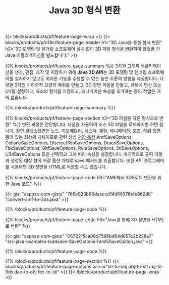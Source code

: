 ﻿---
title: Java 3D 형식 변환
url: /ko/java/conversion/
description: Java 라이브러리를 통해 몇 줄의 Java 코드로 3D 형식 amf 3ds amf ase att dae drc dxf fbx gltf jt obj ply rvm stl u3d usdz usd vrml x를 변환합니다.
---
{{< blocks/products/pf/feature-page-wrap >}}
{{< blocks/products/pf/i18n/feature-page-header h1="3D Java을 통한 형식 변환" h2="3D 모델링 및 렌더링 소프트웨어 설치 없이 3D 파일 형식을 변환하여 플랫폼 간 Java 애플리케이션을 빌드합니다." >}}

{{% blocks/products/pf/feature-page-summary %}}
3차원 그래픽 애플리케이션을 생성, 편집, 조작 및 저장하기 위해 **Java 3D API**는 3D 모델링 및 렌더링 소프트웨어를 설치하지 않고도 이러한 기능을 수행할 수 있는 높은 수준의 방법을 제공합니다. 다양한 3차원 기하학적 모양의 메쉬를 만들고, 3D 장면 파일을 만들고, 큐브에 법선 또는 UV를 설정하고, 요소의 형식을 지정하고, 애니메이션 속성을 추가하는 등의 작업은 거의 없습니다. 

{{% /blocks/products/pf/feature-page-summary %}}

{{% blocks/products/pf/feature-page-section h2="3D 파일을 다른 형식으로 변환" %}}
변환 과정은 간단합니다. 다음을 사용하여 소스 3D 파일을 로드하기만 하면 됩니다. [장면 클래스](https://apireference.aspose.com/3d/java/com.aspose.threed/Scene)장면은 노드, 지오메트리, 텍스처, 재질, 애니메이션, 포즈, 하위 장면 등이 있는 최상위 개체이므로 관련 생성 [저장 옵션](https://apireference.aspose.com/3d/java/com.aspose.threed/SaveOptions) AmfSaveOptions, ColladaSaveOptions, Discreet3dsSaveOptions, DracoSaveOptions, FbxSaveOptions, GltfSaveOptions, RvmSaveOptions, StlSaveOptions, U3dSaveOptions 등을 선택하고 그에 따라 속성을 설정합니다. 마지막으로 출력 파일과 생성된 대상 형식 저장 옵션 개체로 save 메서드를 호출합니다. 또한 API 프로그래머를 사용하면 3D 장면을 HTML로 저장할 수도 있습니다.


{{% blocks/products/pf/feature-page-code h3="AMF에서 3DS로의 변환을 위한 Java 코드" %}}

{{< gist "aspose-com-gists" "766e923b86deeccd14d69376efe862d8" "convert-amf-to-3ds.java" >}}

{{% /blocks/products/pf/feature-page-code %}}


{{% blocks/products/pf/feature-page-code h3="Java를 통해 3D 장면을 HTML로 변환" %}}

{{< gist "aspose-com-gists" "0672215ca08d7566bd64d657e2b228a7" "src-java-examples-loadsave-SaveOptions-html5SaveOption.java" >}}

{{% /blocks/products/pf/feature-page-code %}}

{{% /blocks/products/pf/feature-page-section %}}
{{< blocks/products/pf/feature-page-options pairs="stl-to-obj obj-to-stl obj-to-3ds dae-to-obj fbx-to-stl" >}}
{{< /blocks/products/pf/feature-page-wrap >}}
